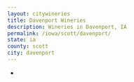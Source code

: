 ```yaml
---
layout: citywineries
title: Davenport Wineries
description: Wineries in Davenport, IA
permalink: /iowa/scott/davenport/
state: ia
county: scott
city: davenport
---
```

-
